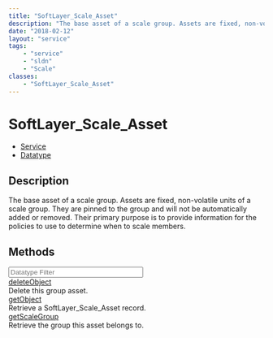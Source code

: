 ```yaml
---
title: "SoftLayer_Scale_Asset"
description: "The base asset of a scale group. Assets are fixed, non-volatile units of a scale group. They are pinned to the group and... "
date: "2018-02-12"
layout: "service"
tags:
    - "service"
    - "sldn"
    - "Scale"
classes:
    - "SoftLayer_Scale_Asset"
---
```

# SoftLayer_Scale_Asset
<div id='service-datatype'>
    <ul id='sldn-reference-tabs'>
    <li id='service'> <a href='/reference/services/SoftLayer_Scale_Asset' >Service</a></li>    <li id='datatype'> <a href='/reference/datatypes/SoftLayer_Scale_Asset' >Datatype</a></li>
    </ul>
</div>

## Description
The base asset of a scale group. Assets are fixed, non-volatile units of a scale group. They are pinned to the group and will not be automatically added or removed. Their primary purpose is to provide information for the policies to use to determine when to scale members. 



        
<div id="properties" class="content">
    <h2>Methods</h2>
    <div class="view-filters">
        <div class="clearfix">
            <div class="search-input-box">
                <input placeholder="Datatype Filter" onkeyup="titleSearch(inputId='edit-combine', divId='method-div', elementClass='method-row')" 
                    type="text" id="edit-combine" value="" size="30" maxlength="128" class="form-text">
            </div>
        </div>
    </div>
    <div id="method-div">
            <div class="method-row">
                        <span class='view-field-title'><a href='/reference/services/SoftLayer_Scale_Asset/deleteObject'> deleteObject</a> </span>
            <div class='views-field-body'>Delete this group asset.</div>
        </div>
            <div class="method-row">
                        <span class='view-field-title'><a href='/reference/services/SoftLayer_Scale_Asset/getObject'> getObject</a> </span>
            <div class='views-field-body'>Retrieve a SoftLayer_Scale_Asset record.</div>
        </div>
            <div class="method-row">
                        <span class='view-field-title'><a href='/reference/services/SoftLayer_Scale_Asset/getScaleGroup'> getScaleGroup</a> </span>
            <div class='views-field-body'>Retrieve the group this asset belongs to.</div>
        </div>
        </div>
</div>

